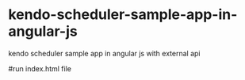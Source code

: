 # kendo-scheduler-sample-app-in-angular-js
kendo scheduler sample app in angular js with external api

#run index.html file
